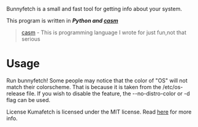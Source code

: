 Bunnyfetch is a small and fast tool for getting info about your system.

This program is written in ***Python and [casm](https://github.com/Rainax1/casm)***

> [casm](https://github.com/Rainax1/casm) - This is programming language I wrote for just fun,not that serious

# Usage
Run bunnyfetch! Some people may notice that the color of "OS" will not match their colorscheme. That is because it is taken from the /etc/os-release file. If you wish to disable the feature, the --no-distro-color or -d flag can be used.

License
Kumafetch is licensed under the MIT license.
Read [here](LICENSE) for more info.
